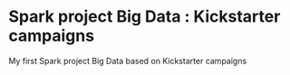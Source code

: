 # Spark project Big Data : Kickstarter campaigns

My first Spark project Big Data based on Kickstarter campaigns
